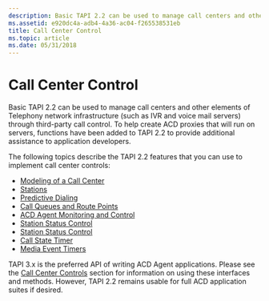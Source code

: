 ```yaml
---
description: Basic TAPI 2.2 can be used to manage call centers and other elements of Telephony network infrastructure (such as IVR and voice mail servers) through third-party call control.
ms.assetid: e920dc4a-adb4-4a36-ac04-f265538531eb
title: Call Center Control
ms.topic: article
ms.date: 05/31/2018
---
```


# Call Center Control

Basic TAPI 2.2 can be used to manage call centers and other elements of Telephony network infrastructure (such as IVR and voice mail servers) through third-party call control. To help create ACD proxies that will run on servers, functions have been added to TAPI 2.2 to provide additional assistance to application developers.

The following topics describe the TAPI 2.2 features that you can use to implement call center controls:

-   [Modeling of a Call Center](modeling-of-a-call-center.md)
-   [Stations](stations.md)
-   [Predictive Dialing](predictive-dialing.md)
-   [Call Queues and Route Points](call-queues-and-route-points.md)
-   [ACD Agent Monitoring and Control](acd-agent-monitoring-and-control.md)
-   [Station Status Control](station-status-control.md)
-   [Station Status Control](station-status-control.md)
-   [Call State Timer](call-state-timer.md)
-   [Media Event Timers](media-event-timers.md)

TAPI 3.x is the preferred API of writing ACD Agent applications. Please see the [Call Center Controls](./about-call-center-controls.md) section for information on using these interfaces and methods. However, TAPI 2.2 remains usable for full ACD application suites if desired.

 

 
